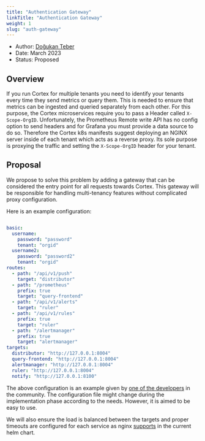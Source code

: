 ```yaml
---
title: "Authentication Gateway"
linkTitle: "Authentication Gateway"
weight: 1
slug: "auth-gateway"
---
```


- Author: [Doğukan Teber](https://github.com/dogukanteber)
- Date: March 2023
- Status: Proposed

## Overview

If you run Cortex for multiple tenants you need to identify your tenants every time they send metrics or query them. This is needed to ensure that metrics can be ingested and queried separately from each other. For this purpose, the Cortex microservices require you to pass a Header called `X-Scope-OrgID`. Unfortunately, the Prometheus Remote write API has no config option to send headers and for Grafana you must provide a data source to do so. Therefore the Cortex k8s manifests suggest deploying an NGINX server inside of each tenant which acts as a reverse proxy. Its sole purpose is proxying the traffic and setting the `X-Scope-OrgID` header for your tenant.

## Proposal

We propose to solve this problem by adding a gateway that can be considered the entry point for all requests towards Cortex. This gateway will be responsible for handling multi-tenancy features without complicated proxy configuration.


Here is an example configuration:

```yaml

basic:
  username:
    password: "password"
    tenant: "orgid"
  username2:
    password: "password2"
    tenant: "orgid"
routes:
  - path: "/api/v1/push"
    target: "distributor"
  - path: "/prometheus"
    prefix: true
    target: "query-frontend"
  - path: "/api/v1/alerts"
    target: "ruler"
  - path: "/api/v1/rules"
    prefix: true
    target: "ruler"
  - path: "/alertmanager"
    prefix: true
    target: "alertmanager"
targets:
  distributor: "http://127.0.0.1:8004"
  query-frontend: "http://127.0.0.1:8004"
  alertmanager: "http://127.0.0.1:8004"
  ruler: "http://127.0.0.1:8004"
  notify: "http://127.0.0.1:8100"

```

The above configuration is an example given by [one of the developers](https://github.com/cortexproject/cortex/issues/5106#issuecomment-1414759680) in the community. The configuration file might change during the implementation phase according to the needs. However, it is aimed to be easy to use.

We will also ensure the load is balanced between the targets and proper timeouts are configured for each service as nginx [supports](https://github.com/cortexproject/cortex-helm-chart/blob/master/templates/nginx/nginx-config.yaml ) in the current helm chart.
